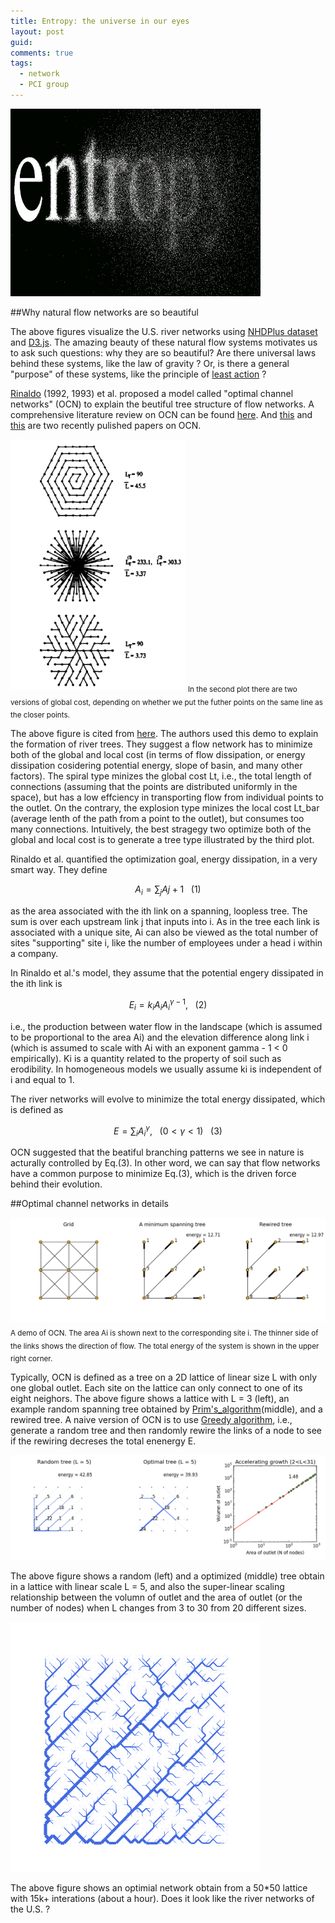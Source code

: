 ```yaml
---
title: Entropy: the universe in our eyes
layout: post
guid:
comments: true
tags:
  - network
  - PCI group
---
```


<img src="/media/files/2014-06-05-Entropy-the-world-in-our-eyes/entropy.jpg" height="300px" width="400px" />

##Why natural flow networks are so beautiful

The above figures visualize the U.S. river networks using [NHDPlus dataset](http://www.horizon-systems.com/nhdplus/) and [D3.js](http://www.somebits.com/rivers/rivers-d3.html). The amazing beauty of these natural flow systems motivates us to 
ask such questions: why they are so beautiful? Are there universal laws behind these systems, like the law of gravity ?
Or, is there a general "purpose" of these systems, like the principle of [least action](http://en.wikipedia.org/wiki/Principle_of_least_action) ?

[Rinaldo](http://www.image.unipd.it/a.rinaldo/allegati/Minimum_energy.pdf) (1992, 1993) et al. proposed a model called "optimal channel networks" (OCN) to explain the beutiful tree structure of flow networks. A comprehensive literature review on OCN can be found [here](http://abouthydrology.blogspot.com/2012/09/my-past-research-on-evolution-of-river.html). And [this](http://www.pnas.org/content/110/48/19295.abstract) and [this](http://www.pnas.org/content/early/2014/01/31/1322700111) are two recently pulished papers on OCN. 

<img src="/media/files/2014-05-28-Flow-networks-have-a-purpose/3flownetworks.png" height="400px" width="280px" />
<sub>In the second plot there are two versions of global cost, depending on whether we put the futher points on the same line as the closer points.</sub>

The above figure is cited from [here](http://onlinelibrary.wiley.com/doi/10.1029/91WR03034/abstract). The authors used this demo to 
explain the formation of river trees. They suggest a flow network has to minimize both of the global and local cost (in terms of flow dissipation, or energy dissipation cosidering potential energy, slope of basin, and many other factors). The spiral type minizes the global cost Lt, i.e., the total length of connections (assuming that the points are distributed uniformly in the space), but has a low effciency in transporting flow from individual points to the outlet. On the contrary, the explosion type minizes the local cost Lt_bar (average lenth of the path from a point to the outlet), but consumes too many connections. Intuitively, the best stragegy two optimize both of the global and local cost is to generate a tree type illustrated by the third plot.  

Rinaldo et al. quantified the optimization goal, energy dissipation, in a very smart way. They define 

$$
A_i= \sum_j Aj + 1 \,\,\,\,\,   (1)
$$

as the area associated with the ith link on a spanning, loopless tree. The sum is over each upstream link j that inputs into i. As in the tree each link is associated with a unique site, Ai can also be viewed as the total number of sites "supporting" site i, like the number of employees under a head i within a company.

In Rinaldo et al.'s model, they assume that the potential engery dissipated in the ith link is

$$
E_i= k_i A_i A_i^{\gamma - 1}, \,\,\,\,\,   (2)
$$

i.e., the production between water flow in the landscape (which is assumed to be proportional to the area Ai) and the elevation difference along link i (which is assumed to scale with Ai with an exponent gamma - 1 < 0 empirically). Ki is a quantity related to the property of soil such as erodibility. In homogeneous models we usually assume ki is independent of i and equal to 1. 

The river networks will evolve to minimize the total energy dissipated, which is defined as 

$$
E= \sum_i A_i^ \gamma, \,\,\,\,\,(0<\gamma<1)  \,\,\,\,\,  (3)
$$

OCN suggested that the beatiful branching patterns we see in nature is acturally controlled by Eq.(3). In other word, we can say that flow networks have a common purpose to minimize Eq.(3), which is the driven force behind their evolution.

##Optimal channel networks in details 

![ocndemo](/media/files/2014-05-28-Flow-networks-have-a-purpose/ocndemo.png)
<sub>A demo of OCN. The area Ai is shown next to the corresponding site i. The thinner side of the links shows the direction of flow. The total energy of the system is shown in the upper right corner.</sub>

Typically, OCN is defined as a tree on a 2D lattice of linear size L with only one global outlet. Each site on the lattice can only connect to one of its eight neighors. The above figure shows a lattice with L = 3 (left), an example random spanning tree obtained by [Prim's_algorithm](http://en.wikipedia.org/wiki/Prim's_algorithm)(middle), and a rewired tree. A naive version of OCN is to use [Greedy algorithm](http://en.wikipedia.org/wiki/Greedy_algorithm), i.e., generate a random tree and then randomly rewire the links of a node to see if the rewiring decreses the total enenergy E. 

![scaling](/media/files/2014-05-28-Flow-networks-have-a-purpose/scaling.png)

The above figure shows a random (left) and a optimized (middle) tree obtain in a lattice with linear scale L = 5, and also the super-linear scaling relationship between the volumn of outlet and the area of outlet (or the number of nodes) when L changes from 3 to 30 from 20 different sizes. 

<img src="/media/files/2014-05-28-Flow-networks-have-a-purpose/example.png" height="400px" width="400px" />

The above figure shows an optimial network obtain from a 50*50 lattice with 15k+ interations (about a hour). Does it look like the river networks of the U.S. ?
